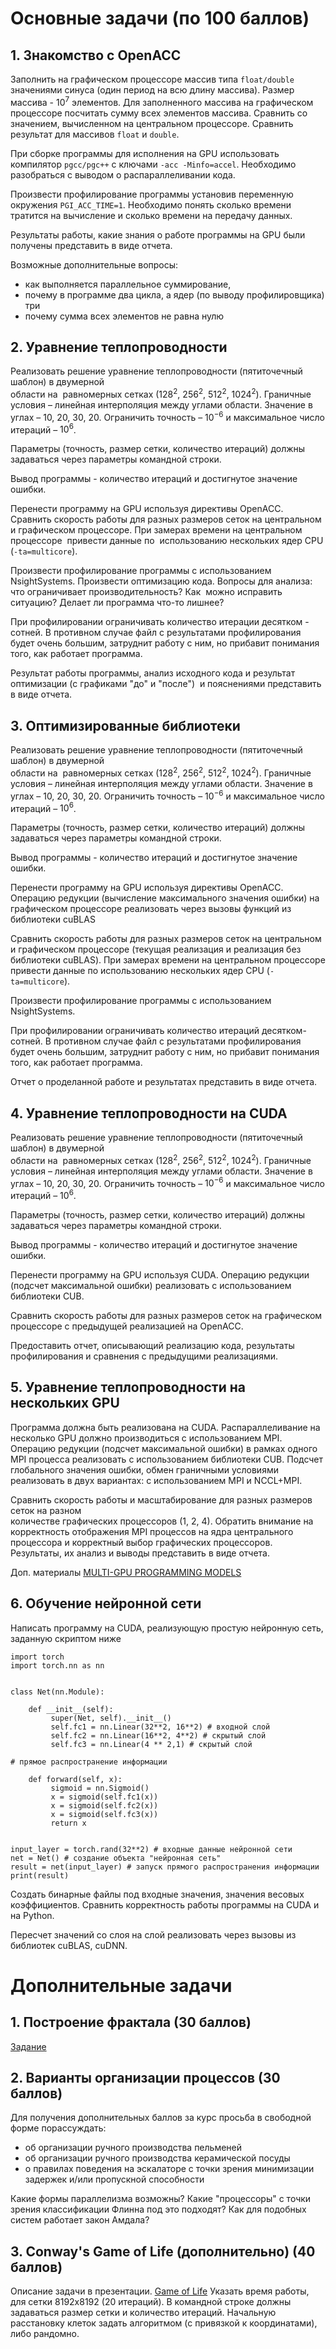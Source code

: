 # Основные задачи (по 100 баллов)
## 1. Знакомство с OpenACC
Заполнить на графическом процессоре массив типа `float/double` значениями синуса (один период на всю длину массива). Размер массива - $10^7$ элементов. Для заполненного массива на графическом процессоре посчитать сумму всех элементов массива. Сравнить со значением, вычисленном на центральном процессоре. Сравнить результат для
массивов `float` и `double`.

При сборке программы для исполнения на GPU использовать компилятор `pgcc/pgc++` с ключами `-acc -Minfo=accel`. Необходимо разобраться с выводом о распараллеливании кода.

Произвести профилирование программы установив переменную окружения `PGI_ACC_TIME=1`. Необходимо понять сколько времени тратится на вычисление и сколько времени на передачу данных. 

Результаты работы, какие знания о работе программы на GPU были получены представить в виде отчета.

Возможные дополнительные вопросы:
* как выполняется параллельное суммирование, 
* почему в программе два цикла, а ядер (по выводу профилировщика) три
* почему сумма всех элементов не равна нулю

## 2. Уравнение теплопроводности
Реализовать решение уравнение теплопроводности (пятиточечный шаблон) в двумерной  
области на  равномерных сетках ($128^2$, $256^2$, $512^2$, $1024^2$). Граничные условия – линейная интерполяция между углами области. Значение в углах – 10, 20, 30, 20. Ограничить точность – $10^{-6}$ и максимальное число итераций – $10^6$. 

Параметры (точность, размер сетки, количество итераций) должны задаваться через 
параметры командной строки.

Вывод программы - количество итераций и достигнутое значение ошибки.

Перенести программу на GPU используя директивы OpenACC. Сравнить скорость работы для разных размеров сеток на центральном и графическом процессоре. При замерах времени на центральном процессоре  привести данные по  использованию нескольких ядер CPU (`-ta=multicore`).

Произвести профилирование программы с использованием NsightSystems. Произвести оптимизацию кода. Вопросы для анализа: что ограничивает производительность? Как  можно исправить ситуацию? Делает ли программа что-то лишнее?

При профилировании ограничивать количество итерации десятком - сотней. В противном случае файл с результатами профилирования будет очень большим, затруднит работу с ним, но прибавит понимания того, как работает программа.

Результат работы программы, анализ исходного кода и результат оптимизации (с графиками "до" и "после")  и пояснениями представить в виде отчета.

## 3. Оптимизированные библиотеки
Реализовать решение уравнение теплопроводности (пятиточечный шаблон) в двумерной  
области на  равномерных сетках ($128^2$, $256^2$, $512^2$, $1024^2$). Граничные условия – линейная интерполяция между углами области. Значение в углах – 10, 20, 30, 20. Ограничить точность – $10^{-6}$ и максимальное число итераций – $10^6$. 

Параметры (точность, размер сетки, количество итераций) должны задаваться через параметры командной строки.

Вывод программы - количество итераций и достигнутое значение ошибки.

Перенести программу на GPU используя директивы OpenACC. Операцию редукции (вычисление максимального значения ошибки) на графическом процессоре реализовать через вызовы функций из библиотеки cuBLAS

Сравнить скорость работы для разных размеров сеток на центральном и графическом процессоре (текущая реализация и реализация без библиотеки cuBLAS). При замерах времени на центральном процессоре  привести данные по  использованию нескольких ядер CPU (`-ta=multicore`).

Произвести профилирование программы с использованием NsightSystems. 

При профилировании ограничивать количество итераций десятком-сотней. В противном случае файл с результатами профилирования будет очень большим, затруднит работу с ним, но прибавит понимания того, как работает программа.

Отчет о проделанной работе и результатах представить в виде отчета.

## 4. Уравнение теплопроводности на CUDA
Реализовать решение уравнение теплопроводности (пятиточечный шаблон) в двумерной  
области на  равномерных сетках ($128^2$, $256^2$, $512^2$, $1024^2$). Граничные условия – линейная интерполяция между углами области. Значение в углах – 10, 20, 30, 20. Ограничить точность – $10^{-6}$ и максимальное число итераций – $10^6$. 

Параметры (точность, размер сетки, количество итераций) должны задаваться через параметры командной строки.

Вывод программы - количество итераций и достигнутое значение ошибки.

Перенести программу на GPU используя CUDA. Операцию редукции (подсчет максимальной ошибки) реализовать с использованием библиотеки CUB. 
  
Сравнить скорость работы для разных размеров сеток на графическом процессоре с предыдущей реализацией на OpenACC. 
  
Предоставить отчет, описывающий реализацию кода, результаты профилирования и сравнения с предыдущими реализациями.

## 5. Уравнение теплопроводности на нескольких GPU
Программа должна быть реализована на CUDA. Распараллеливание на несколько GPU должно производиться с использованием MPI. Операцию редукции (подсчет максимальной ошибки) в рамках одного MPI процесса реализовать с использованием библиотеки CUB. Подсчет глобального значения ошибки, обмен граничными условиями реализовать в двух вариантах: с использованием MPI и NCCL+MPI.

Сравнить скорость работы и масштабирование для разных размеров сеток на разном  
количестве графических процессоров (1, 2, 4). Обратить внимание на корректность отображения MPI процессов на ядра центрального процессора и корректный выбор графических процессоров. Результаты, их анализ и выводы представить в виде отчета.

Доп. материалы
[MULTI-GPU PROGRAMMING MODELS](https://on-demand.gputechconf.com/gtc/2017/presentation/s7142-jiri-kraus-multi-gpu-programming-models.pdf)

## 6. Обучение нейронной сети
Написать программу на CUDA, реализующую простую нейронную сеть, заданную скриптом ниже
```
import torch
import torch.nn as nn


class Net(nn.Module):

    def __init__(self):
         super(Net, self).__init__()
         self.fc1 = nn.Linear(32**2, 16**2) # входной слой
         self.fc2 = nn.Linear(16**2, 4**2) # скрытый слой
         self.fc3 = nn.Linear(4 ** 2,1) # скрытый слой

# прямое распространение информации

    def forward(self, x):
         sigmoid = nn.Sigmoid()
         x = sigmoid(self.fc1(x))
         x = sigmoid(self.fc2(x))
         x = sigmoid(self.fc3(x))
         return x


input_layer = torch.rand(32**2) # входные данные нейронной сети
net = Net() # создание объекта "нейронная сеть"
result = net(input_layer) # запуск прямого распространения информации
print(result)
```
Создать бинарные файлы под входные значения, значения весовых коэффициентов. Сравнить корректность работы программы на CUDA и на Python. 

Пересчет значений со слоя на слой реализовать через вызовы из библиотек cuBLAS, cuDNN.

# Дополнительные задачи
## 1. Построение фрактала (30 баллов)
[Задание](https://drive.google.com/file/d/1mJ6JCO-DfGCZ4pbJf-WTgvBXfKUvGtOQ/view?usp=drive_link)

## 2. Варианты организации процессов (30 баллов)
Для получения дополнительных баллов за курс просьба в свободной форме порассуждать:
- об организации ручного производства пельменей
- об организации ручного производства керамической посуды
- о правилах поведения на эскалаторе с точки зрения минимизации задержек и/или пропускной споcобности

Какие формы параллелизма возможны? Какие "процессоры" с точки зрения классификации Флинна под это подходят? Как для подобных систем работает закон Амдала?

## 3. Conway's Game of Life (дополнительно) (40 баллов)
Описание задачи в презентации.
[Game of Life](https://docs.google.com/presentation/d/1HCUTZC9YLnM3jJFOTJuz-bafjQ43edVg/edit?usp=drive_link&ouid=113729624199134893752&rtpof=true&sd=true)
Указать время работы, для сетки 8192x8192 (20 итераций).
В командной строке должны задаваться размер сетки и количество итераций.
Начальную расстановку клеток задать алгоритмом (с привязкой к координатами), либо рандомно.
